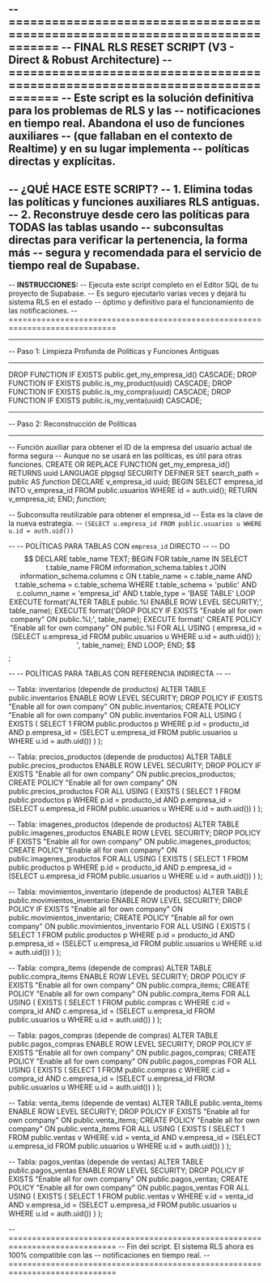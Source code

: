 -- =============================================================================
-- FINAL RLS RESET SCRIPT (V3 - Direct & Robust Architecture)
-- =============================================================================
-- Este script es la solución definitiva para los problemas de RLS y las
-- notificaciones en tiempo real. Abandona el uso de funciones auxiliares
-- (que fallaban en el contexto de Realtime) y en su lugar implementa
-- políticas directas y explícitas.
--
-- ¿QUÉ HACE ESTE SCRIPT?
-- 1.  Elimina todas las políticas y funciones auxiliares RLS antiguas.
-- 2.  Reconstruye desde cero las políticas para TODAS las tablas usando
--     subconsultas directas para verificar la pertenencia, la forma más
--     segura y recomendada para el servicio de tiempo real de Supabase.
--
-- **INSTRUCCIONES:**
-- Ejecuta este script completo en el Editor SQL de tu proyecto de Supabase.
-- Es seguro ejecutarlo varias veces y dejará tu sistema RLS en el estado
-- óptimo y definitivo para el funcionamiento de las notificaciones.
-- =============================================================================

-- -----------------------------------------------------------------------------
-- Paso 1: Limpieza Profunda de Políticas y Funciones Antiguas
-- -----------------------------------------------------------------------------
DROP FUNCTION IF EXISTS public.get_my_empresa_id() CASCADE;
DROP FUNCTION IF EXISTS public.is_my_product(uuid) CASCADE;
DROP FUNCTION IF EXISTS public.is_my_compra(uuid) CASCADE;
DROP FUNCTION IF EXISTS public.is_my_venta(uuid) CASCADE;


-- -----------------------------------------------------------------------------
-- Paso 2: Reconstrucción de Políticas
-- -----------------------------------------------------------------------------

-- Función auxiliar para obtener el ID de la empresa del usuario actual de forma segura
-- Aunque no se usará en las políticas, es útil para otras funciones.
CREATE OR REPLACE FUNCTION get_my_empresa_id()
RETURNS uuid LANGUAGE plpgsql SECURITY DEFINER SET search_path = public AS
$function$
DECLARE
    v_empresa_id uuid;
BEGIN
  SELECT empresa_id INTO v_empresa_id FROM public.usuarios WHERE id = auth.uid();
  RETURN v_empresa_id;
END;
$function$;

-- Subconsulta reutilizable para obtener el empresa_id
-- Esta es la clave de la nueva estrategia.
-- `(SELECT u.empresa_id FROM public.usuarios u WHERE u.id = auth.uid())`


-- -- POLÍTICAS PARA TABLAS CON `empresa_id` DIRECTO -- --
DO $$
DECLARE
    table_name TEXT;
BEGIN
    FOR table_name IN
        SELECT t.table_name
        FROM information_schema.tables t
        JOIN information_schema.columns c ON t.table_name = c.table_name AND t.table_schema = c.table_schema
        WHERE t.table_schema = 'public'
          AND c.column_name = 'empresa_id'
          AND t.table_type = 'BASE TABLE'
    LOOP
        EXECUTE format('ALTER TABLE public.%I ENABLE ROW LEVEL SECURITY;', table_name);
        EXECUTE format('DROP POLICY IF EXISTS "Enable all for own company" ON public.%I;', table_name);
        EXECUTE format('
            CREATE POLICY "Enable all for own company" ON public.%I
            FOR ALL USING (
                empresa_id = (SELECT u.empresa_id FROM public.usuarios u WHERE u.id = auth.uid())
            );
        ', table_name);
    END LOOP;
END;
$$;


-- -- POLÍTICAS PARA TABLAS CON REFERENCIA INDIRECTA -- --

-- Tabla: inventarios (depende de productos)
ALTER TABLE public.inventarios ENABLE ROW LEVEL SECURITY;
DROP POLICY IF EXISTS "Enable all for own company" ON public.inventarios;
CREATE POLICY "Enable all for own company" ON public.inventarios
FOR ALL USING (
    EXISTS (
        SELECT 1 FROM public.productos p
        WHERE p.id = producto_id AND p.empresa_id = (SELECT u.empresa_id FROM public.usuarios u WHERE u.id = auth.uid())
    )
);

-- Tabla: precios_productos (depende de productos)
ALTER TABLE public.precios_productos ENABLE ROW LEVEL SECURITY;
DROP POLICY IF EXISTS "Enable all for own company" ON public.precios_productos;
CREATE POLICY "Enable all for own company" ON public.precios_productos
FOR ALL USING (
    EXISTS (
        SELECT 1 FROM public.productos p
        WHERE p.id = producto_id AND p.empresa_id = (SELECT u.empresa_id FROM public.usuarios u WHERE u.id = auth.uid())
    )
);

-- Tabla: imagenes_productos (depende de productos)
ALTER TABLE public.imagenes_productos ENABLE ROW LEVEL SECURITY;
DROP POLICY IF EXISTS "Enable all for own company" ON public.imagenes_productos;
CREATE POLICY "Enable all for own company" ON public.imagenes_productos
FOR ALL USING (
    EXISTS (
        SELECT 1 FROM public.productos p
        WHERE p.id = producto_id AND p.empresa_id = (SELECT u.empresa_id FROM public.usuarios u WHERE u.id = auth.uid())
    )
);

-- Tabla: movimientos_inventario (depende de productos)
ALTER TABLE public.movimientos_inventario ENABLE ROW LEVEL SECURITY;
DROP POLICY IF EXISTS "Enable all for own company" ON public.movimientos_inventario;
CREATE POLICY "Enable all for own company" ON public.movimientos_inventario
FOR ALL USING (
    EXISTS (
        SELECT 1 FROM public.productos p
        WHERE p.id = producto_id AND p.empresa_id = (SELECT u.empresa_id FROM public.usuarios u WHERE u.id = auth.uid())
    )
);

-- Tabla: compra_items (depende de compras)
ALTER TABLE public.compra_items ENABLE ROW LEVEL SECURITY;
DROP POLICY IF EXISTS "Enable all for own company" ON public.compra_items;
CREATE POLICY "Enable all for own company" ON public.compra_items
FOR ALL USING (
    EXISTS (
        SELECT 1 FROM public.compras c
        WHERE c.id = compra_id AND c.empresa_id = (SELECT u.empresa_id FROM public.usuarios u WHERE u.id = auth.uid())
    )
);

-- Tabla: pagos_compras (depende de compras)
ALTER TABLE public.pagos_compras ENABLE ROW LEVEL SECURITY;
DROP POLICY IF EXISTS "Enable all for own company" ON public.pagos_compras;
CREATE POLICY "Enable all for own company" ON public.pagos_compras
FOR ALL USING (
    EXISTS (
        SELECT 1 FROM public.compras c
        WHERE c.id = compra_id AND c.empresa_id = (SELECT u.empresa_id FROM public.usuarios u WHERE u.id = auth.uid())
    )
);

-- Tabla: venta_items (depende de ventas)
ALTER TABLE public.venta_items ENABLE ROW LEVEL SECURITY;
DROP POLICY IF EXISTS "Enable all for own company" ON public.venta_items;
CREATE POLICY "Enable all for own company" ON public.venta_items
FOR ALL USING (
    EXISTS (
        SELECT 1 FROM public.ventas v
        WHERE v.id = venta_id AND v.empresa_id = (SELECT u.empresa_id FROM public.usuarios u WHERE u.id = auth.uid())
    )
);

-- Tabla: pagos_ventas (depende de ventas)
ALTER TABLE public.pagos_ventas ENABLE ROW LEVEL SECURITY;
DROP POLICY IF EXISTS "Enable all for own company" ON public.pagos_ventas;
CREATE POLICY "Enable all for own company" ON public.pagos_ventas
FOR ALL USING (
    EXISTS (
        SELECT 1 FROM public.ventas v
        WHERE v.id = venta_id AND v.empresa_id = (SELECT u.empresa_id FROM public.usuarios u WHERE u.id = auth.uid())
    )
);

-- =============================================================================
-- Fin del script. El sistema RLS ahora es 100% compatible con las
-- notificaciones en tiempo real.
-- =============================================================================
